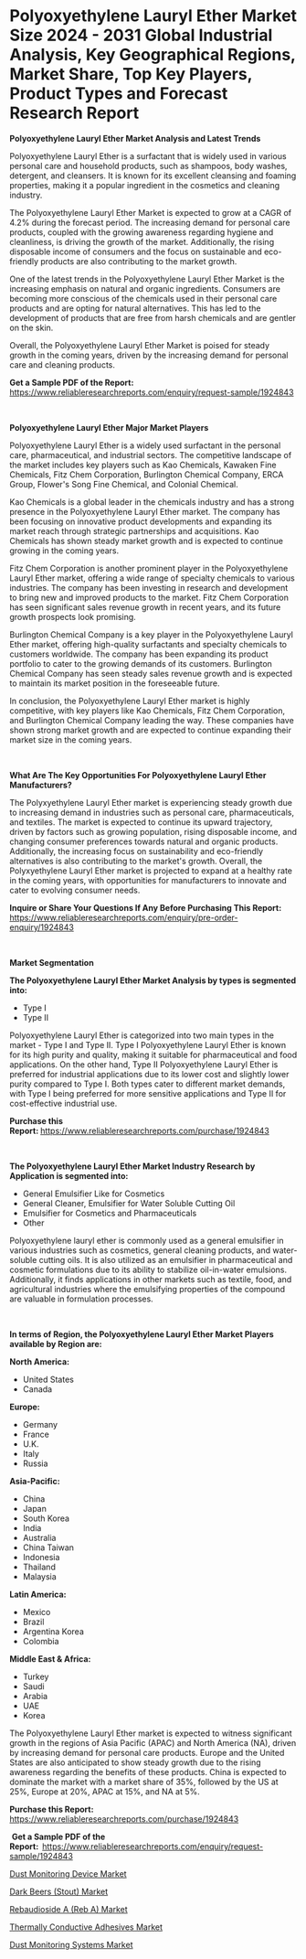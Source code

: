 <p><h1>Polyoxyethylene Lauryl Ether Market Size 2024 - 2031 Global Industrial Analysis, Key Geographical Regions, Market Share, Top Key Players, Product Types and Forecast Research Report</h1></p><p><strong>Polyoxyethylene Lauryl Ether Market Analysis and Latest Trends</strong></p>
<p><p>Polyoxyethylene Lauryl Ether is a surfactant that is widely used in various personal care and household products, such as shampoos, body washes, detergent, and cleansers. It is known for its excellent cleansing and foaming properties, making it a popular ingredient in the cosmetics and cleaning industry.</p><p>The Polyoxyethylene Lauryl Ether Market is expected to grow at a CAGR of 4.2% during the forecast period. The increasing demand for personal care products, coupled with the growing awareness regarding hygiene and cleanliness, is driving the growth of the market. Additionally, the rising disposable income of consumers and the focus on sustainable and eco-friendly products are also contributing to the market growth.</p><p>One of the latest trends in the Polyoxyethylene Lauryl Ether Market is the increasing emphasis on natural and organic ingredients. Consumers are becoming more conscious of the chemicals used in their personal care products and are opting for natural alternatives. This has led to the development of products that are free from harsh chemicals and are gentler on the skin.</p><p>Overall, the Polyoxyethylene Lauryl Ether Market is poised for steady growth in the coming years, driven by the increasing demand for personal care and cleaning products.</p></p>
<p><strong>Get a Sample PDF of the Report:&nbsp;</strong> <a href="https://www.reliableresearchreports.com/enquiry/request-sample/1924843">https://www.reliableresearchreports.com/enquiry/request-sample/1924843</a></p>
<p>&nbsp;</p>
<p><strong>Polyoxyethylene Lauryl Ether Major Market Players</strong></p>
<p><p>Polyoxyethylene Lauryl Ether is a widely used surfactant in the personal care, pharmaceutical, and industrial sectors. The competitive landscape of the market includes key players such as Kao Chemicals, Kawaken Fine Chemicals, Fitz Chem Corporation, Burlington Chemical Company, ERCA Group, Flower's Song Fine Chemical, and Colonial Chemical.</p><p>Kao Chemicals is a global leader in the chemicals industry and has a strong presence in the Polyoxyethylene Lauryl Ether market. The company has been focusing on innovative product developments and expanding its market reach through strategic partnerships and acquisitions. Kao Chemicals has shown steady market growth and is expected to continue growing in the coming years.</p><p>Fitz Chem Corporation is another prominent player in the Polyoxyethylene Lauryl Ether market, offering a wide range of specialty chemicals to various industries. The company has been investing in research and development to bring new and improved products to the market. Fitz Chem Corporation has seen significant sales revenue growth in recent years, and its future growth prospects look promising.</p><p>Burlington Chemical Company is a key player in the Polyoxyethylene Lauryl Ether market, offering high-quality surfactants and specialty chemicals to customers worldwide. The company has been expanding its product portfolio to cater to the growing demands of its customers. Burlington Chemical Company has seen steady sales revenue growth and is expected to maintain its market position in the foreseeable future.</p><p>In conclusion, the Polyoxyethylene Lauryl Ether market is highly competitive, with key players like Kao Chemicals, Fitz Chem Corporation, and Burlington Chemical Company leading the way. These companies have shown strong market growth and are expected to continue expanding their market size in the coming years.</p></p>
<p>&nbsp;</p>
<p><strong>What Are The Key Opportunities For Polyoxyethylene Lauryl Ether Manufacturers?</strong></p>
<p><p>The Polyxyethylene Lauryl Ether market is experiencing steady growth due to increasing demand in industries such as personal care, pharmaceuticals, and textiles. The market is expected to continue its upward trajectory, driven by factors such as growing population, rising disposable income, and changing consumer preferences towards natural and organic products. Additionally, the increasing focus on sustainability and eco-friendly alternatives is also contributing to the market's growth. Overall, the Polyxyethylene Lauryl Ether market is projected to expand at a healthy rate in the coming years, with opportunities for manufacturers to innovate and cater to evolving consumer needs.</p></p>
<p><strong>Inquire or Share Your Questions If Any Before Purchasing This Report:</strong> <a href="https://www.reliableresearchreports.com/enquiry/pre-order-enquiry/1924843">https://www.reliableresearchreports.com/enquiry/pre-order-enquiry/1924843</a></p>
<p>&nbsp;</p>
<p><strong>Market Segmentation</strong></p>
<p><strong>The Polyoxyethylene Lauryl Ether Market Analysis by types is segmented into:</strong></p>
<p><ul><li>Type I</li><li>Type II</li></ul></p>
<p><p>Polyoxyethylene Lauryl Ether is categorized into two main types in the market - Type I and Type II. Type I Polyoxyethylene Lauryl Ether is known for its high purity and quality, making it suitable for pharmaceutical and food applications. On the other hand, Type II Polyoxyethylene Lauryl Ether is preferred for industrial applications due to its lower cost and slightly lower purity compared to Type I. Both types cater to different market demands, with Type I being preferred for more sensitive applications and Type II for cost-effective industrial use.</p></p>
<p><strong>Purchase this Report:&nbsp;</strong><a href="https://www.reliableresearchreports.com/purchase/1924843">https://www.reliableresearchreports.com/purchase/1924843</a></p>
<p>&nbsp;</p>
<p><strong>The Polyoxyethylene Lauryl Ether Market Industry Research by Application is segmented into:</strong></p>
<p><ul><li>General Emulsifier Like for Cosmetics</li><li>General Cleaner, Emulsifier for Water Soluble Cutting Oil</li><li>Emulsifier for Cosmetics and Pharmaceuticals</li><li>Other</li></ul></p>
<p><p>Polyoxyethylene lauryl ether is commonly used as a general emulsifier in various industries such as cosmetics, general cleaning products, and water-soluble cutting oils. It is also utilized as an emulsifier in pharmaceutical and cosmetic formulations due to its ability to stabilize oil-in-water emulsions. Additionally, it finds applications in other markets such as textile, food, and agricultural industries where the emulsifying properties of the compound are valuable in formulation processes.</p></p>
<p>&nbsp;</p>
<p><strong>In terms of Region, the Polyoxyethylene Lauryl Ether Market Players available by Region are:</strong></p>
<p>
    <p> <strong> North America: </strong>
        <ul>
            <li>United States</li>
            <li>Canada</li>
        </ul>
        </p> 
    <p> <strong> Europe: </strong>
        <ul>
            <li>Germany</li>
            <li>France</li>
            <li>U.K.</li>
            <li>Italy</li>
            <li>Russia</li>
        </ul>
        </p> 
    <p> <strong> Asia-Pacific: </strong>
        <ul>
            <li>China</li>
            <li>Japan</li>
            <li>South Korea</li>
            <li>India</li>
            <li>Australia</li>
            <li>China Taiwan</li>
            <li>Indonesia</li>
            <li>Thailand</li>
            <li>Malaysia</li>
        </ul>
        </p> 
    <p> <strong> Latin America: </strong>
        <ul>
            <li>Mexico</li>
            <li>Brazil</li>
            <li>Argentina Korea</li>
            <li>Colombia</li>
        </ul>
        </p> 
    <p> <strong> Middle East & Africa: </strong>
        <ul>
            <li>Turkey</li>
            <li>Saudi</li>
            <li>Arabia</li>
            <li>UAE</li>
            <li>Korea</li>
        </ul>
    </p>
    </p>
<p><p>The Polyoxyethylene Lauryl Ether market is expected to witness significant growth in the regions of Asia Pacific (APAC) and North America (NA), driven by increasing demand for personal care products. Europe and the United States are also anticipated to show steady growth due to the rising awareness regarding the benefits of these products. China is expected to dominate the market with a market share of 35%, followed by the US at 25%, Europe at 20%, APAC at 15%, and NA at 5%.</p></p>
<p><strong>Purchase this Report: </strong><a href="https://www.reliableresearchreports.com/purchase/1924843">https://www.reliableresearchreports.com/purchase/1924843</a></p>
<p>&nbsp;<strong>Get a Sample PDF of the Report:&nbsp;&nbsp;</strong><a href="https://www.reliableresearchreports.com/enquiry/request-sample/1924843">https://www.reliableresearchreports.com/enquiry/request-sample/1924843</a></p>
<p><strong></strong></p>
<p><p><a href="https://github.com/GroverBarry/Market-Research-Report-List-4/blob/main/dust-monitoring-device-market.md">Dust Monitoring Device Market</a></p><p><a href="https://unruly-ladybug-44b.notion.site/Dark-Beers-Stout-Market-Research-Report-Forecasted-for-Period-from-2024-2031-by-Market-Type-Ma-15dd35e88e8645d09e663a01b38ed3d2">Dark Beers (Stout) Market</a></p><p><a href="https://gentle-editor-9db.notion.site/Rebaudioside-A-Reb-A-Market-Size-Growth-Outlook-from-2024-to-2031-projecting-at-Market-s-Trends--606a896b6cfc4a86aaa64cfb857bdc34">Rebaudioside A (Reb A) Market</a></p><p><a href="https://view.publitas.com/reportprime-1/thermally-conductive-adhesives-market-provides-a-comprehensive-analysis-including-a-macro-overview-of-the-market-as-well-as-micro-details-such-as-market-size-and-competitive-landscape/">Thermally Conductive Adhesives Market</a></p><p><a href="https://github.com/kathiaseamanalvaradovlprc2h/Market-Research-Report-List-1/blob/main/dust-monitoring-systems-market.md">Dust Monitoring Systems Market</a></p></p>